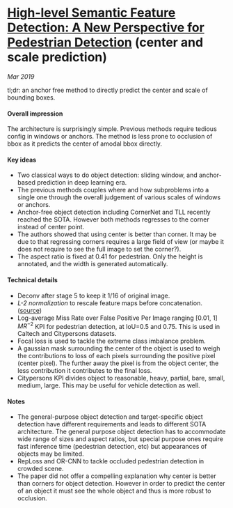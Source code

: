 # [High-level Semantic Feature Detection: A New Perspective for Pedestrian Detection](https://arxiv.org/pdf/1904.02948.pdf) (center and scale prediction)

_Mar 2019_

tl;dr: an anchor free method to directly predict the center and scale of bounding boxes.

#### Overall impression
The architecture is surprisingly simple. Previous methods require tedious config in windows or anchors. The method is less prone to occlusion of bbox as it predicts the center of amodal bbox directly. 

#### Key ideas
- Two classical ways to do object detection: sliding window, and anchor-based prediction in deep learning era.
- The previous methods couples where and how subproblems into a single one through the overall judgement of various scales of windows or anchors. 
- Anchor-free object detection including CornerNet and TLL recently reached the SOTA. However both methods regresses to the corner instead of center point. 
- The authors showed that using center is better than corner. It may be due to that regressing corners requires a large field of view (or maybe it does not require to see the full image to set the corner?). 
- The aspect ratio is fixed at 0.41 for pedestrian. Only the height is annotated, and the width is generated automatically.
 
#### Technical details
- Deconv after stage 5 to keep it 1/16 of original image.
- *L-2 normalization* to rescale feature maps before concatenation. ([source](https://arxiv.org/pdf/1506.04579.pdf))
- Log-average Miss Rate over False Positive Per Image ranging [0.01, 1] $MR^{-2}$ KPI for pedestrian detection, at IoU=0.5 and 0.75. This is used in Caltech and Citypersons datasets.
- Focal loss is used to tackle the extreme class imbalance problem.
- A gaussian mask surrounding the center of the object is used to weigh the contributions to loss of each pixels surrounding the positive pixel (center pixel). The further away the pixel is from the object center, the less contribution it contributes to the final loss.
- Citypersons KPI divides object to reasonable, heavy, partial, bare, small, medium, large. This may be useful for vehicle detection as well.


#### Notes
- The general-purpose object detection and target-specific object detection have different requirements and leads to different SOTA architecture. The general purpose object detection has to accommodate wide range of sizes and aspect ratios, but special purpose ones require fast inference time (pedestrian detection, etc) but appearances of objects may be limited. 
- RepLoss and OR-CNN to tackle occluded pedestrian detection in crowded scene.
- The paper did not offer a compelling explanation why center is better than corners for object detection. However in order to predict the center of an object it must see the whole object and thus is more robust to occlusion. 
